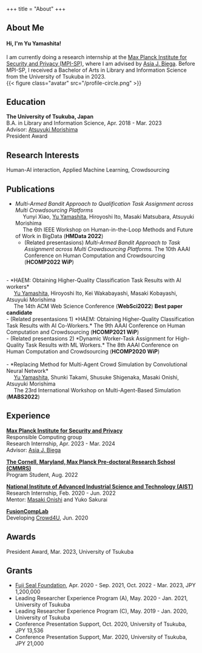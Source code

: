 +++
title = "About"
+++

## About Me
#### Hi, I'm Yu Yamashita!
I am currently doing a research internship at the [Max Planck Institute for Security and Privacy (MPI-SP)](https://www.mpi-sp.org/), where I am advised by [Asia J. Biega](https://asiabiega.github.io/).
Before MPI-SP, I received a Bachelor of Arts in Library and Information Science from the University of Tsukuba in 2023.<br>
{{< figure class="avatar" src="/profile-circle.png" >}}

<!--
This is a Hugo based resume template. You can find the full source code on
[GitHub](https://github.com/ojroques/hugo-researcher).
-->

## Education
**The University of Tsukuba, Japan**<br>
B.A. in Library and Information Science, Apr. 2018 - Mar. 2023<br>
Advisor: [Atsuyuki Morishima](https://fusioncomplab.org/people/atsuyuki/index.html)<br>
President Award

## Research Interests
Human-AI interaction, Applied Machine Learning, Crowdsourcing

<!-- 
aaaula placerat ex, a consectetur odio
pharetra quis[^1]. Mauris id urna ante.

Fusce pharetra diam ac nisi aliquet, velegestas ex iaculis. Pellentesque
laoreet cursus tellus sed pellentesque. Praesent a rhoncus elit[^2]. Nunc
ipsum nisl, consequat sit amet pretium quis, gravida id ipsum.
-->

## Publications
- *Multi-Armed Bandit Approach to Qualification Task Assignment across Multi Crowdsourcing Platforms*<br>
&nbsp;&nbsp;&nbsp;&nbsp;&nbsp;Yunyi Xiao, <u>Yu Yamashita</u>, Hiroyoshi Ito, Masaki Matsubara, Atsuyuki Morishima<br>
&nbsp;&nbsp;&nbsp;&nbsp;&nbsp;The 6th IEEE Workshop on Human-in-the-Loop Methods and Future of Work in BigData (<b>HMData 2022</b>)
    - (Related presentasions) *Multi-Armed Bandit Approach to Task Assignment across Multi Crowdsourcing Platforms.* The 10th AAAI Conference on Human Computation and Crowdsourcing (<b>HCOMP2022 WiP</b>)<br>
<br>
- *HAEM: Obtaining Higher-Quality Classification Task Results with AI workers*<br>
&nbsp;&nbsp;&nbsp;&nbsp;&nbsp;<u>Yu Yamashita</u>, Hiroyoshi Ito, Kei Wakabayashi, Masaki Kobayashi, Atsuyuki Morishima<br>
&nbsp;&nbsp;&nbsp;&nbsp;&nbsp;The 14th ACM Web Science Conference (<b>WebSci2022</b>) <b>Best paper candidate</b><br>
    - (Related presentasions 1) *HAEM: Obtaining Higher-Quality Classification Task Results with AI Co-Workers.* The 9th AAAI Conference on Human Computation and Crowdsourcing (<b>HCOMP2021 WiP</b>)<br>
    - (Related presentasions 2) *Dynamic Worker-Task Assignment for High-Quality Task Results with ML Workers.* The 8th AAAI Conference on Human Computation and Crowdsourcing (<b>HCOMP2020 WiP</b>)<br>
<br>
- *Replacing Method for Multi-Agent Crowd Simulation by Convolutional Neural Network*<br>
&nbsp;&nbsp;&nbsp;&nbsp;&nbsp;<u>Yu Yamashita</u>, Shunki Takami, Shusuke Shigenaka, Masaki Onishi, Atsuyuki Morishima<br>
&nbsp;&nbsp;&nbsp;&nbsp;&nbsp;The 23rd International Workshop on Multi-Agent-Based Simulation (<b>MABS2022</b>)<br>

<!--
In chronological order:
1. F.Bar, J.Doe: Effects of having a placeholder of a name
2. S.Holmes, J.Watson: Consequences of living with a sociopath in London
-->

## Experience
**[Max Planck Institute for Security and Privacy](https://www.mpi-sp.org/)**<br>
Responsible Computing group<br>
Research Internship, Apr. 2023 - Mar. 2024<br>
Advisor: [Asia J. Biega](https://asiabiega.github.io/)

**[The Cornell, Maryland, Max Planck Pre-doctoral Research School (CMMRS)](https://cmmrs.mpi-sws.org/)**<br>
Program Student, Aug. 2022<br>

**[National Institute of Advanced Industrial Science and Technology (AIST)](https://www.aist.go.jp/index_en.html)**<br>
Research Internship, Feb. 2020 - Jun. 2022<br>
Mentor: [Masaki Onishi](http://onishi-lab.jp/index-e.html) and Yuko Sakurai<br>

**[FusionCompLab](https://fusioncomplab.org/index.html)**<br>
Developing [Crowd4U](https://crowd4u.org/en/), Jun. 2020<br>

## Awards
President Award, Mar. 2023, University of Tsukuba

## Grants
- [Fuji Seal Foundation](https://www.fujiseal.or.jp/en/), Apr. 2020 - Sep. 2021, Oct. 2022 - Mar. 2023, JPY 1,200,000
- Leading Researcher Experience Program (A), May. 2020 - Jan. 2021, University of Tsukuba
- Leading Researcher Experience Program (C), May. 2019 - Jan. 2020, University of Tsukuba
- Conference Presentation Support, Oct. 2020, University of Tsukuba, JPY 13,536
- Conference Presentation Support, Mar. 2020, University of Tsukuba, JPY 21,000

<!--
## Typography

This is a [link](http://google.com). Something *italics* and something **bold**.

Here is a table:

Year | Award | Category
-----|-------|--------
2014 | Emmy  | Won Outstanding Lead Actor in a miniseries or a movie
2015 | BAFTA | Nominated for Best Leading Actor for Sherlock
2014 | Satellite | Won Best Actor miniseries or television film

Here is a horizontal rule:

---

Here is a blockquote:

> To a great mind, nothing is little

Here is a `code` block:

```python
def is_elementary():
  return True
```

## References

* Foo Bar: Head of Department, Placeholder Names, Lorem
* John Doe: Associate Professor, Department of Computer Science, Ipsum

[^1]: This is the first footnote.
[^2]: This is the second footnote.
-->